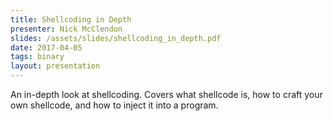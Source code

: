 ```yaml
---
title: Shellcoding in Depth
presenter: Nick McClendon
slides: /assets/slides/shellcoding_in_depth.pdf
date: 2017-04-05
tags: binary
layout: presentation
---
```

An in-depth look at shellcoding. Covers what shellcode is, how to craft your own shellcode, and how to inject it into a program.
